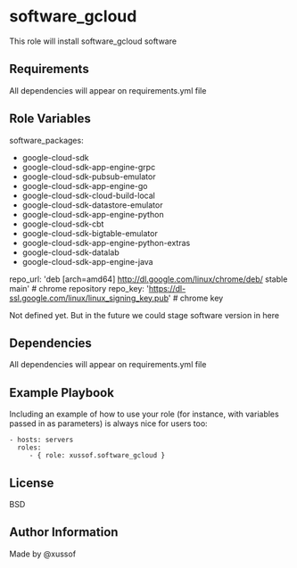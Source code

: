 software_gcloud
=========

This role will install software_gcloud software

Requirements
------------

All dependencies will appear on requirements.yml file

Role Variables
--------------

software_packages:
  - google-cloud-sdk
  - google-cloud-sdk-app-engine-grpc
  - google-cloud-sdk-pubsub-emulator
  - google-cloud-sdk-app-engine-go
  - google-cloud-sdk-cloud-build-local
  - google-cloud-sdk-datastore-emulator
  - google-cloud-sdk-app-engine-python
  - google-cloud-sdk-cbt
  - google-cloud-sdk-bigtable-emulator
  - google-cloud-sdk-app-engine-python-extras
  - google-cloud-sdk-datalab
  - google-cloud-sdk-app-engine-java


repo_url: 'deb [arch=amd64] http://dl.google.com/linux/chrome/deb/ stable main' # chrome repository
repo_key: 'https://dl-ssl.google.com/linux/linux_signing_key.pub' # chrome key

Not defined yet. But in the future we could stage software version in here

Dependencies
------------

All dependencies will appear on requirements.yml file

Example Playbook
----------------

Including an example of how to use your role (for instance, with variables passed in as parameters) is always nice for users too:

    - hosts: servers
      roles:
         - { role: xussof.software_gcloud }

License
-------

BSD

Author Information
------------------
Made by @xussof
